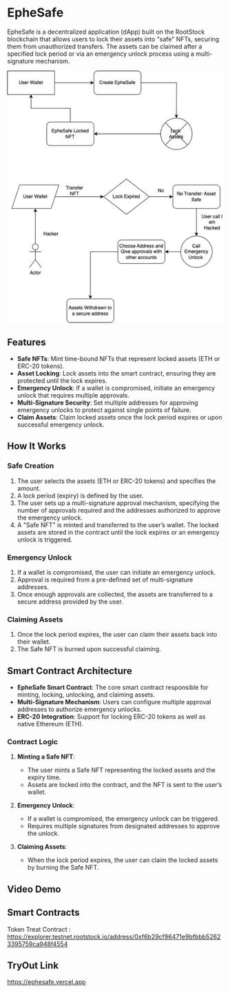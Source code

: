# EpheSafe

EpheSafe is a decentralized application (dApp) built on the RootStock blockchain that allows users to lock their assets into "safe" NFTs, securing them from unauthorized transfers. The assets can be claimed after a specified lock period or via an emergency unlock process using a multi-signature mechanism.


![Alt Text](./EpheSafe.jpg)

## Features

- **Safe NFTs**: Mint time-bound NFTs that represent locked assets (ETH or ERC-20 tokens).
- **Asset Locking**: Lock assets into the smart contract, ensuring they are protected until the lock expires.
- **Emergency Unlock**: If a wallet is compromised, initiate an emergency unlock that requires multiple approvals.
- **Multi-Signature Security**: Set multiple addresses for approving emergency unlocks to protect against single points of failure.
- **Claim Assets**: Claim locked assets once the lock period expires or upon successful emergency unlock.

## How It Works

### Safe Creation
1. The user selects the assets (ETH or ERC-20 tokens) and specifies the amount.
2. A lock period (expiry) is defined by the user.
3. The user sets up a multi-signature approval mechanism, specifying the number of approvals required and the addresses authorized to approve the emergency unlock.
4. A "Safe NFT" is minted and transferred to the user’s wallet. The locked assets are stored in the contract until the lock expires or an emergency unlock is triggered.

### Emergency Unlock
1. If a wallet is compromised, the user can initiate an emergency unlock.
2. Approval is required from a pre-defined set of multi-signature addresses.
3. Once enough approvals are collected, the assets are transferred to a secure address provided by the user.

### Claiming Assets
1. Once the lock period expires, the user can claim their assets back into their wallet.
2. The Safe NFT is burned upon successful claiming.

## Smart Contract Architecture

- **EpheSafe Smart Contract**: The core smart contract responsible for minting, locking, unlocking, and claiming assets.
- **Multi-Signature Mechanism**: Users can configure multiple approval addresses to authorize emergency unlocks.
- **ERC-20 Integration**: Support for locking ERC-20 tokens as well as native Ethereum (ETH).

### Contract Logic

1. **Minting a Safe NFT**: 
    - The user mints a Safe NFT representing the locked assets and the expiry time.
    - Assets are locked into the contract, and the NFT is sent to the user’s wallet.

2. **Emergency Unlock**: 
    - If a wallet is compromised, the emergency unlock can be triggered.
    - Requires multiple signatures from designated addresses to approve the unlock.

3. **Claiming Assets**:
    - When the lock period expires, the user can claim the locked assets by burning the Safe NFT.
  

## Video Demo


## Smart Contracts

Token Treat Contract : https://explorer.testnet.rootstock.io/address/0xf6b29cf96471e9bfbbb52623395759ca948f4554

## TryOut Link

https://ephesafe.vercel.app